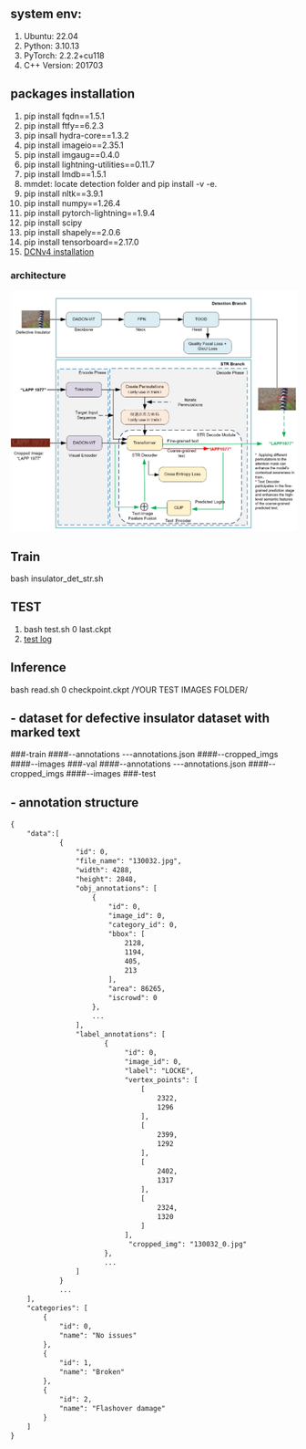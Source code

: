 ## system env:
1. Ubuntu: 22.04 
2. Python: 3.10.13
3. PyTorch: 2.2.2+cu118
4. C++ Version: 201703

## packages installation
1. pip install fqdn==1.5.1
2. pip install ftfy==6.2.3
3. pip insall hydra-core==1.3.2
4. pip install imageio==2.35.1
5. pip install imgaug==0.4.0
6. pip install lightning-utilities==0.11.7
7. pip install lmdb==1.5.1
8. mmdet: locate detection folder and pip install -v -e.
9. pip install nltk==3.9.1
10. pip install numpy==1.26.4
11. pip install pytorch-lightning==1.9.4
12. pip install scipy
13. pip install shapely==2.0.6
14. pip install tensorboard==2.17.0
15. [DCNv4 installation](../../classification/README.md)

### architecture
![architecture](../insulator_detection/result/archi.jpg)

## Train
bash insulator_det_str.sh

## TEST
1. bash test.sh 0 last.ckpt
2. [test log](../insulator_detection/result/test.txt)


## Inference
bash read.sh 0 checkpoint.ckpt /YOUR TEST IMAGES FOLDER/

## - dataset for defective insulator dataset with marked text 
###-train
####--annotations
---annotations.json
####--cropped_imgs
####--images
###-val
####--annotations
---annotations.json
####--cropped_imgs
####--images
###-test

## - annotation structure
```annotation structure
{
    "data":[
            {
                "id": 0,
                "file_name": "130032.jpg",
                "width": 4288,
                "height": 2848,
                "obj_annotations": [
                    {
                        "id": 0,
                        "image_id": 0,
                        "category_id": 0,
                        "bbox": [
                            2128,
                            1194,
                            405,
                            213
                        ],
                        "area": 86265,
                        "iscrowd": 0
                    },
                    ...
                ],
                "label_annotations": [
                       {
                            "id": 0,
                            "image_id": 0,
                            "label": "LOCKE",
                            "vertex_points": [
                                [
                                    2322,
                                    1296
                                ],
                                [
                                    2399,
                                    1292
                                ],
                                [
                                    2402,
                                    1317
                                ],
                                [
                                    2324,
                                    1320
                                ]
                            ],
                             "cropped_img": "130032_0.jpg"
                       },
                       ...
                ]
            }
            ...         
    ],
    "categories": [
        {
            "id": 0,
            "name": "No issues"
        },
        {
            "id": 1,
            "name": "Broken"
        },
        {
            "id": 2,
            "name": "Flashover damage"
        }
    ]
}
```
